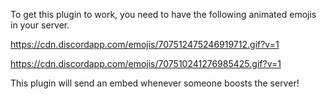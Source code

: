 To get this plugin to work, you need to have the following animated emojis in your server.

https://cdn.discordapp.com/emojis/707512475246919712.gif?v=1

https://cdn.discordapp.com/emojis/707510241276985425.gif?v=1

This plugin will send an embed whenever someone boosts the server!
